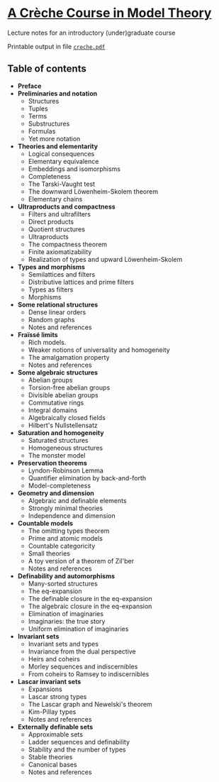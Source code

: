 # [A Cr&egrave;che Course in Model Theory](../../raw/master/creche.pdf)

Lecture notes for an introductory (under)graduate course

Printable output in file [`creche.pdf`](./creche.pdf)

## Table of contents

*  **Preface**
*  **Preliminaries and notation**
   * Structures
   * Tuples
   * Terms
   * Substructures
   * Formulas
   * Yet more notation
*  **Theories and elementarity**
   * Logical consequences
   * Elementary equivalence
   * Embeddings and isomorphisms
   * Completeness
   * The Tarski-Vaught test
   * The downward L&ouml;wenheim-Skolem theorem
   * Elementary chains
*  **Ultraproducts and compactness**
   * Filters and ultrafilters
   * Direct products
   * Quotient structures
   * Ultraproducts
   * The compactness theorem
   * Finite axiomatizability
   * Realization of types and upward L&ouml;wenheim-Skolem
*  **Types and morphisms**
   * Semilattices and filters
   * Distributive lattices and prime filters
   * Types as filters
   * Morphisms
*  **Some relational structures**
   * Dense linear orders
   * Random graphs
   * Notes and references
*  **Fra&iuml;ss&eacute; limits**
   * Rich models.
   * Weaker notions of universality and homogeneity
   * The amalgamation property
   * Notes and references
*  **Some algebraic structures**
   * Abelian groups
   * Torsion-free abelian groups
   * Divisible abelian groups
   * Commutative rings
   * Integral domains
   * Algebraically closed fields
   * Hilbert's Nullstellensatz
*  **Saturation and homogeneity**
   * Saturated structures
   * Homogeneous structures
   * The monster model
*  **Preservation theorems**
   * Lyndon-Robinson Lemma
   * Quantifier elimination by back-and-forth
   * Model-completeness
*  **Geometry and dimension**
   * Algebraic and definable elements
   * Strongly minimal theories
   * Independence and dimension
*  **Countable models**
   * The omitting types theorem
   * Prime and atomic models
   * Countable categoricity
   * Small theories
   * A toy version of a theorem of Zil'ber
   * Notes and references
*  **Definability and automorphisms**
   * Many-sorted structures
   * The eq-expansion
   * The definable closure in the eq-expansion
   * The algebraic closure in the eq-expansion
   * Elimination of imaginaries
   * Imaginaries: the true story
   * Uniform elimination of imaginaries
*  **Invariant sets**
   * Invariant sets and types
   * Invariance from the dual perspective
   * Heirs and coheirs
   * Morley sequences and indiscernibles
   * From coheirs to Ramsey to indiscernibles
*  **Lascar invariant sets**
   * Expansions
   * Lascar strong types
   * The Lascar graph and Newelski's theorem
   * Kim-Pillay types
   * Notes and references
*  **Externally definable sets**
   * Approximable sets
   * Ladder sequences and definability
   * Stability and the number of types
   * Stable theories
   * Canonical bases
   * Notes and references
